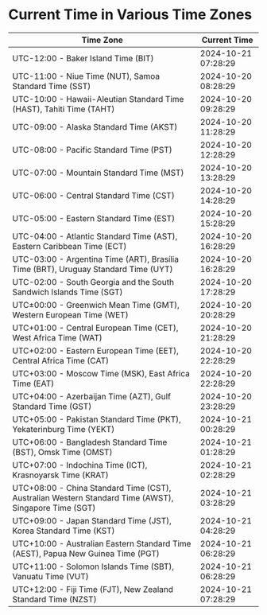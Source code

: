 # Current Time in Various Time Zones

| Time Zone | Current Time |
|-----------|--------------|
| UTC-12:00 - Baker Island Time (BIT) | 2024-10-21 07:28:29 |
| UTC-11:00 - Niue Time (NUT), Samoa Standard Time (SST) | 2024-10-20 08:28:29 |
| UTC-10:00 - Hawaii-Aleutian Standard Time (HAST), Tahiti Time (TAHT) | 2024-10-20 09:28:29 |
| UTC-09:00 - Alaska Standard Time (AKST) | 2024-10-20 11:28:29 |
| UTC-08:00 - Pacific Standard Time (PST) | 2024-10-20 12:28:29 |
| UTC-07:00 - Mountain Standard Time (MST) | 2024-10-20 13:28:29 |
| UTC-06:00 - Central Standard Time (CST) | 2024-10-20 14:28:29 |
| UTC-05:00 - Eastern Standard Time (EST) | 2024-10-20 15:28:29 |
| UTC-04:00 - Atlantic Standard Time (AST), Eastern Caribbean Time (ECT) | 2024-10-20 16:28:29 |
| UTC-03:00 - Argentina Time (ART), Brasília Time (BRT), Uruguay Standard Time (UYT) | 2024-10-20 16:28:29 |
| UTC-02:00 - South Georgia and the South Sandwich Islands Time (SGT) | 2024-10-20 17:28:29 |
| UTC±00:00 - Greenwich Mean Time (GMT), Western European Time (WET) | 2024-10-20 20:28:29 |
| UTC+01:00 - Central European Time (CET), West Africa Time (WAT) | 2024-10-20 21:28:29 |
| UTC+02:00 - Eastern European Time (EET), Central Africa Time (CAT) | 2024-10-20 22:28:29 |
| UTC+03:00 - Moscow Time (MSK), East Africa Time (EAT) | 2024-10-20 22:28:29 |
| UTC+04:00 - Azerbaijan Time (AZT), Gulf Standard Time (GST) | 2024-10-20 23:28:29 |
| UTC+05:00 - Pakistan Standard Time (PKT), Yekaterinburg Time (YEKT) | 2024-10-21 00:28:29 |
| UTC+06:00 - Bangladesh Standard Time (BST), Omsk Time (OMST) | 2024-10-21 01:28:29 |
| UTC+07:00 - Indochina Time (ICT), Krasnoyarsk Time (KRAT) | 2024-10-21 02:28:29 |
| UTC+08:00 - China Standard Time (CST), Australian Western Standard Time (AWST), Singapore Time (SGT) | 2024-10-21 03:28:29 |
| UTC+09:00 - Japan Standard Time (JST), Korea Standard Time (KST) | 2024-10-21 04:28:29 |
| UTC+10:00 - Australian Eastern Standard Time (AEST), Papua New Guinea Time (PGT) | 2024-10-21 06:28:29 |
| UTC+11:00 - Solomon Islands Time (SBT), Vanuatu Time (VUT) | 2024-10-21 06:28:29 |
| UTC+12:00 - Fiji Time (FJT), New Zealand Standard Time (NZST) | 2024-10-21 07:28:29 |
